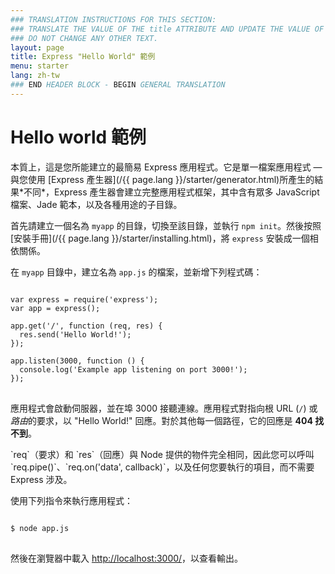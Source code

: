 ```yaml
---
### TRANSLATION INSTRUCTIONS FOR THIS SECTION:
### TRANSLATE THE VALUE OF THE title ATTRIBUTE AND UPDATE THE VALUE OF THE lang ATTRIBUTE.
### DO NOT CHANGE ANY OTHER TEXT.
layout: page
title: Express "Hello World" 範例
menu: starter
lang: zh-tw
### END HEADER BLOCK - BEGIN GENERAL TRANSLATION
---
```


# Hello world 範例

<div class="doc-box doc-info" markdown="1">
本質上，這是您所能建立的最簡易 Express 應用程式。它是單一檔案應用程式 &mdash; 與您使用 [Express 產生器](/{{ page.lang }}/starter/generator.html)所產生的結果*不同*，Express 產生器會建立完整應用程式框架，其中含有眾多 JavaScript 檔案、Jade 範本，以及各種用途的子目錄。
</div>

首先請建立一個名為 `myapp` 的目錄，切換至該目錄，並執行 `npm init`。然後按照[安裝手冊](/{{ page.lang }}/starter/installing.html)，將 `express` 安裝成一個相依關係。

在 `myapp` 目錄中，建立名為 `app.js` 的檔案，並新增下列程式碼：

<pre>
<code class="language-javascript" translate="no">
var express = require('express');
var app = express();

app.get('/', function (req, res) {
  res.send('Hello World!');
});

app.listen(3000, function () {
  console.log('Example app listening on port 3000!');
});
</code>
</pre>

應用程式會啟動伺服器，並在埠 3000 接聽連線。應用程式對指向根 URL (`/`) 或*路由*的要求，以 "Hello World!" 回應。對於其他每一個路徑，它的回應是 **404 找不到**。

<div class="doc-box doc-notice" markdown="1">
`req`（要求）和 `res`（回應）與 Node 提供的物件完全相同，因此您可以呼叫 `req.pipe()`、`req.on('data', callback)`，以及任何您要執行的項目，而不需要 Express 涉及。
</div>

使用下列指令來執行應用程式：

<pre>
<code class="language-sh" translate="no">
$ node app.js
</code>
</pre>

然後在瀏覽器中載入 [http://localhost:3000/](http://localhost:3000/)，以查看輸出。

